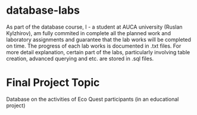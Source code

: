 # database-labs

As part of the database course, I - a student at AUCA university (Ruslan Kylzhirov),
am fully commited in complete all the planned work and laboratory
assignments and guarantee that the lab works will be completed on time.
The progress of each lab works is documented in .txt files.
For more detail explanation, certain part of the labs, particularly
involving table creation, advanced querying and etc. are stored
in .sql files.

# Final Project Topic

Database on the activities of Eco Quest participants
(in an educational project)
